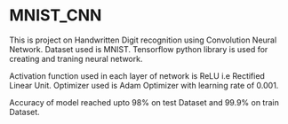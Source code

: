 # MNIST_CNN
This is project on Handwritten Digit recognition using Convolution Neural Network.
Dataset used is MNIST.
Tensorflow python library is used for creating and traning neural network.

Activation function used in each layer of network is ReLU i.e Rectified Linear Unit.
Optimizer used is Adam Optimizer with learning rate of 0.001.

Accuracy of model reached upto 98% on test Dataset and 99.9% on train Dataset.
